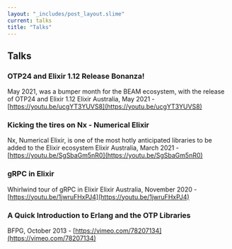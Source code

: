 ```yaml
---
layout: "_includes/post_layout.slime"
current: talks
title: "Talks"
---
```


## Talks

### OTP24 and Elixir 1.12 Release Bonanza!
May 2021, was a bumper month for the BEAM ecosystem, with the release of OTP24 and Elixir 1.12
Elixir Australia, May 2021 - [https://youtu.be/ucgYT3YUVS8](https://youtu.be/ucgYT3YUVS8)


### Kicking the tires on Nx - Numerical Elixir
Nx, Numerical Elixir, is one of the most hotly anticipated libraries to be added to the Elixir ecosystem
Elixir Australia, March 2021 - [https://youtu.be/SgSbaGm5nR0](https://youtu.be/SgSbaGm5nR0)

### gRPC in Elixir
Whirlwind tour of gRPC in Elixir
Elixir Australia, November 2020 - [https://youtu.be/1jwruFHxPJ4](https://youtu.be/1jwruFHxPJ4)

### A Quick Introduction to Erlang and the OTP Libraries 
BFPG, October 2013 - [https://vimeo.com/78207134](https://vimeo.com/78207134)
